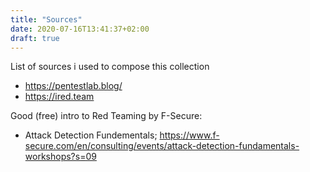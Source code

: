 ```yaml
---
title: "Sources"
date: 2020-07-16T13:41:37+02:00
draft: true
---
```

List of sources i used to compose this collection

- https://pentestlab.blog/
- https://ired.team

Good (free) intro to Red Teaming by F-Secure:
- Attack Detection Fundementals; https://www.f-secure.com/en/consulting/events/attack-detection-fundamentals-workshops?s=09

